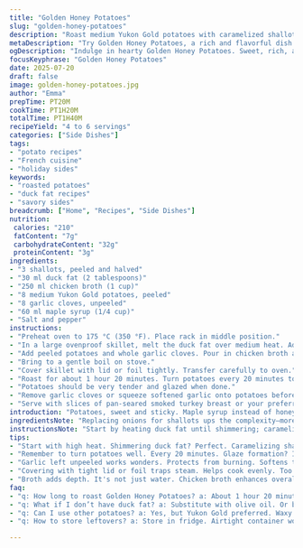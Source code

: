 ```yaml
---
title: "Golden Honey Potatoes"
slug: "golden-honey-potatoes"
description: "Roast medium Yukon Gold potatoes with caramelized shallots and garlic cloves in a rich mix of duck fat and chicken broth. Sweeten with maple syrup instead of honey for a subtle smoky note. Potatoes cooked covered in the oven at 175 °C for about 1 h 20 min until tender and richly glazed. Turn potatoes occasionally. Serve warm possibly with pan-seared slices of smoked turkey breast or as hearty vegetable side."
metaDescription: "Try Golden Honey Potatoes, a rich and flavorful dish with Yukon Gold potatoes, duck fat, and maple syrup for a hearty side."
ogDescription: "Indulge in hearty Golden Honey Potatoes. Sweet, rich, and perfect with smoked meats or on their own."
focusKeyphrase: "Golden Honey Potatoes"
date: 2025-07-20
draft: false
image: golden-honey-potatoes.jpg
author: "Emma"
prepTime: PT20M
cookTime: PT1H20M
totalTime: PT1H40M
recipeYield: "4 to 6 servings"
categories: ["Side Dishes"]
tags:
- "potato recipes"
- "French cuisine"
- "holiday sides"
keywords:
- "roasted potatoes"
- "duck fat recipes"
- "savory sides"
breadcrumb: ["Home", "Recipes", "Side Dishes"]
nutrition: 
 calories: "210"
 fatContent: "7g"
 carbohydrateContent: "32g"
 proteinContent: "3g"
ingredients:
- "3 shallots, peeled and halved"
- "30 ml duck fat (2 tablespoons)"
- "250 ml chicken broth (1 cup)"
- "8 medium Yukon Gold potatoes, peeled"
- "8 garlic cloves, unpeeled"
- "60 ml maple syrup (1/4 cup)"
- "Salt and pepper"
instructions:
- "Preheat oven to 175 °C (350 °F). Place rack in middle position."
- "In a large ovenproof skillet, melt the duck fat over medium heat. Add shallots cut side down. Brown until golden and caramelized."
- "Add peeled potatoes and whole garlic cloves. Pour in chicken broth and maple syrup. Season with salt and pepper."
- "Bring to a gentle boil on stove."
- "Cover skillet with lid or foil tightly. Transfer carefully to oven."
- "Roast for about 1 hour 20 minutes. Turn potatoes every 20 minutes to coat with syrupy sauce."
- "Potatoes should be very tender and glazed when done."
- "Remove garlic cloves or squeeze softened garlic onto potatoes before serving."
- "Serve with slices of pan-seared smoked turkey breast or your preferred protein."
introduction: "Potatoes, sweet and sticky. Maple syrup instead of honey. Duck fat for richness, not butter. Shallots bring deeper onion flavor than usual onions. Peeling potatoes—the slow, steady work. Garlic cloves unpeeled, roasting inside skin to mellow. The smell when shallots sizzle in duck fat thick, rich. Broth adds moisture but keeps potatoes glossy and soft. Cook low and slow under cover, the steam created keeps insides tender and skins just sticky enough. Flip potatoes often or sugar burns. The garlic goes from sharp bite to buttery smooth. Side dish, but with smoky seared meats—winter dinner. Potatoes in the spotlight."
ingredientsNote: "Replacing onions for shallots ups the complexity—more subtle, slightly sweet. Duck fat instead of butter adds a rounder, meaty flavor and higher smoke point. Maple syrup swaps honey for softer sweetness and a whisper of woodsy taste. Garlic left unpeeled to roast within protects it from burning and gives a spreadable texture when done. Use Yukon Gold for their waxy texture and buttery color—they hold shape yet yield softness. Chicken broth hydrates while imparting savory depth missing from water. Salt and pepper added to enhance natural flavors, not overpower. Quantities adjusted slightly for balance and new ingredients."
instructionsNote: "Start by heating duck fat until shimmering; caramelizing shallots deeply develops savory base. Add potatoes and garlic, pour in liquids, seasoning carefully so potatoes absorb flavor but broth doesn’t drown them. Bring to boil ensures initial heat penetration. Covering skillet traps steam aiding in even cooking and glowing glaze formation. Oven temperature set slightly lower to preserve tender texture over extended cook. Flip potatoes multiple times so syrup coats all sides, prevents sticking or scorching. Use sturdy lid or foil to hold moisture tightly. Garlic softens completely during roasting—can be pressed out onto potatoes before serving, adds gentle pungency. Serve hot with a contrasting protein for balance."
tips:
- "Start with high heat. Shimmering duck fat? Perfect. Caramelizing shallots deeply? Builds flavor base. Avoid burning. Don't rush this part. Even browning is key."
- "Remember to turn potatoes well. Every 20 minutes. Glaze formation? Important. Rolling them around gets even coating. Otherwise? Parts burn."
- "Garlic left unpeeled works wonders. Protects from burning. Softens to spreadable goodness. Perfect topping. Use this technique often for roasted dishes."
- "Covering with tight lid or foil traps steam. Helps cook evenly. Too much moisture, though? Not good. Maintain balance—just enough steam is ideal."
- "Broth adds depth. It's not just water. Chicken broth enhances overall flavor. Adds savory richness. But don't drown the potatoes. Just a cup is plenty."
faq:
- "q: How long to roast Golden Honey Potatoes? a: About 1 hour 20 minutes. Turn every 20 minutes to coat. Ensure even tenderness and glaze. Check doneness."
- "q: What if I don’t have duck fat? a: Substitute with olive oil. Or butter, though flavor differs. Taste changes a bit, but still good. Experiment with oils."
- "q: Can I use other potatoes? a: Yes, but Yukon Gold preferred. Waxy texture holds well. Other types may fall apart. Adjust cooking times for them."
- "q: How to store leftovers? a: Store in fridge. Airtight container works best. Use within 3 days. Can also freeze, but texture changes."

---
```


